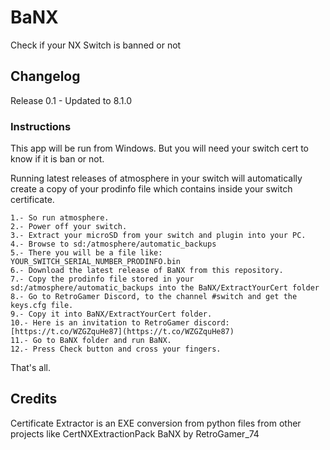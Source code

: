 # BaNX
Check if your NX Switch is banned or not

## Changelog

Release 0.1 - Updated to 8.1.0

### Instructions

This app will be run from Windows. But you will need your switch cert to know if it is ban or not.

Running latest releases of atmosphere in your switch will automatically create a copy of your prodinfo file which contains inside your switch certificate.
```
1.- So run atmosphere.
2.- Power off your switch.
3.- Extract your microSD from your switch and plugin into your PC.
4.- Browse to sd:/atmosphere/automatic_backups
5.- There you will be a file like: YOUR_SWITCH_SERIAL_NUMBER_PRODINFO.bin
6.- Download the latest release of BaNX from this repository.
7.- Copy the prodinfo file stored in your sd:/atmosphere/automatic_backups into the BaNX/ExtractYourCert folder
8.- Go to RetroGamer Discord, to the channel #switch and get the keys.cfg file.
9.- Copy it into BaNX/ExtractYourCert folder.
10.- Here is an invitation to RetroGamer discord: [https://t.co/WZGZquHe87](https://t.co/WZGZquHe87)
11.- Go to BaNX folder and run BaNX.
12.- Press Check button and cross your fingers.
```
That's all.

## Credits

Certificate Extractor is an EXE conversion from python files from other projects like CertNXExtractionPack
BaNX by RetroGamer_74
